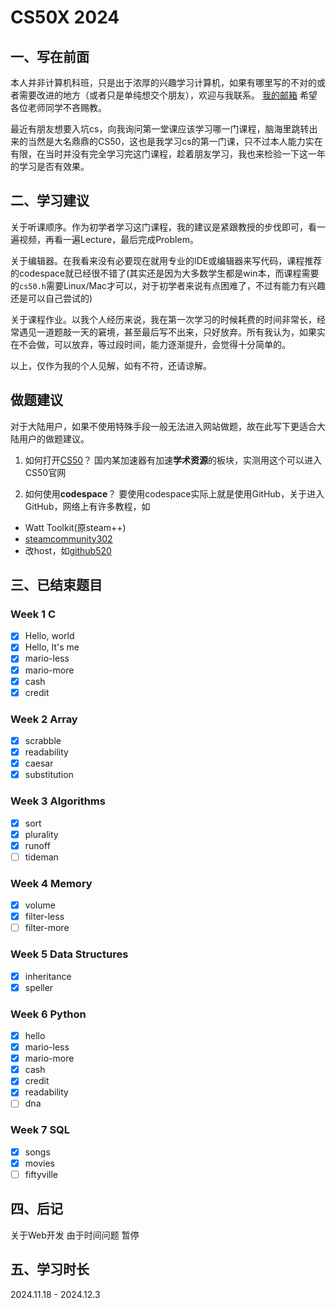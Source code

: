 # CS50X 2024

## 一、写在前面
本人并非计算机科班，只是出于浓厚的兴趣学习计算机，如果有哪里写的不对的或者需要改进的地方（或者只是单纯想交个朋友），欢迎与我联系。
[我的邮箱](mailto:yutaki23@163.com)
希望各位老师同学不吝赐教。

最近有朋友想要入坑cs，向我询问第一堂课应该学习哪一门课程，脑海里跳转出来的当然是大名鼎鼎的CS50，这也是我学习cs的第一门课，只不过本人能力实在有限，在当时并没有完全学习完这门课程，趁着朋友学习，我也来检验一下这一年的学习是否有效果。

## 二、学习建议
关于听课顺序。作为初学者学习这门课程，我的建议是紧跟教授的步伐即可，看一遍视频，再看一遍Lecture，最后完成Problem。

关于编辑器。在我看来没有必要现在就用专业的IDE或编辑器来写代码，课程推荐的codespace就已经很不错了(其实还是因为大多数学生都是win本，而课程需要的`cs50.h`需要Linux/Mac才可以，对于初学者来说有点困难了，不过有能力有兴趣还是可以自己尝试的)

关于课程作业。以我个人经历来说，我在第一次学习的时候耗费的时间非常长，经常遇见一道题敲一天的窘境，甚至最后写不出来，只好放弃。所有我认为，如果实在不会做，可以放弃，等过段时间，能力逐渐提升，会觉得十分简单的。

以上，仅作为我的个人见解，如有不符，还请谅解。

## 做题建议
对于大陆用户，如果不使用特殊手段一般无法进入网站做题，故在此写下更适合大陆用户的做题建议。


1. 如何打开[CS50](https://cs50.harvard.edu/x/2024/)？
国内某加速器有加速**学术资源**的板块，实测用这个可以进入CS50官网

2. 如何使用**codespace**？
要使用codespace实际上就是使用GitHub，关于进入GitHub，网络上有许多教程，如
- Watt Toolkit(原steam++)
- [steamcommunity302](https://www.dogfight360.com/blog/686/)
- 改host，如[github520](https://github.com/521xueweihan/GitHub520)

## 三、已结束题目

### Week 1 C
- [x] Hello, world
- [x] Hello, It's me
- [x] mario-less
- [x] mario-more
- [x] cash
- [x] credit

### Week 2 Array
- [x] scrabble
- [x] readability
- [x] caesar
- [x] substitution

### Week 3 Algorithms
- [x] sort
- [x] plurality
- [x] runoff
- [ ] tideman

### Week 4 Memory
- [x] volume
- [x] filter-less
- [ ] filter-more

### Week 5 Data Structures
- [x] inheritance
- [x] speller

### Week 6 Python
- [x] hello
- [x] mario-less
- [x] mario-more
- [x] cash
- [x] credit
- [x] readability
- [ ] dna

### Week 7 SQL
- [x] songs
- [x] movies
- [ ] fiftyville

## 四、后记
关于Web开发 由于时间问题 暂停

## 五、学习时长
2024.11.18 - 2024.12.3